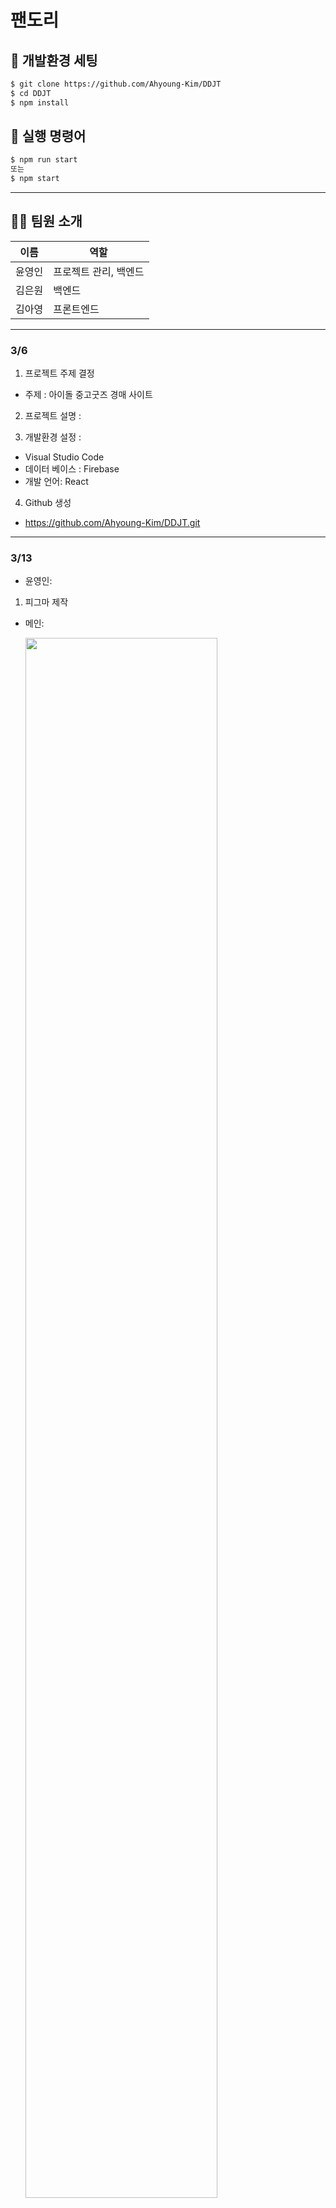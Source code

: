 # 팬도리


## 🔧 개발환경 세팅

```bash
$ git clone https://github.com/Ahyoung-Kim/DDJT
$ cd DDJT
$ npm install
```

## 💚 실행 명령어

```bash
$ npm run start
또는
$ npm start
```

---

## 👩‍🔧 팀원 소개
|이름|역할|
|------|---|
|윤영인|프로젝트 관리, 백엔드|
|김은원|백엔드|
|김아영|프론트엔드|

---

### 3/6

1. 프로젝트 주제 결정

- 주제 : 아이돌 중고굿즈 경매 사이트

2. 프로젝트 설명 :

3. 개발환경 설정 :

- Visual Studio Code
- 데이터 베이스 : Firebase
- 개발 언어: React

4. Github 생성

- https://github.com/Ahyoung-Kim/DDJT.git

---

### 3/13

- 윤영인:

 1. 피그마 제작

  + 메인: 
   
    <img width="80%" src="https://user-images.githubusercontent.com/92067715/226099330-1a7bc648-17d8-42bc-b674-cd6e23dd4a99.png"/>
    
    광고창 및 사용자에게 추천할 상품 목록 디자인

    우측 상단엔 밤부 점수가 높은 사용자의 랭킹을 표시
   
  + 로그인 / 회원가입:

    <img width="80%" src="https://user-images.githubusercontent.com/92067715/226099415-87c100ea-325b-4eca-9f76-d72b6cff6a56.png"/>
    
    회원가입 시 비밀번호와 이메일로 유저를 생성하고, 이름과 닉네임을 추가 정보로 넣어줌.
    
    <img width="80%" src="https://user-images.githubusercontent.com/92067715/226099440-53c40c91-bf70-4c09-bcc0-25270dbad767.png" />
   
    로그인은 이메일과 비밀번호로 진행
   
  + 프로필: 

    <img width="80%" src="https://user-images.githubusercontent.com/92067715/226099494-39e77633-871e-4127-89ac-4712d89f0d9e.png"/>
    
     거래 완료 후 소비자로부터 받은 평점 통계인 '밤부 점수'를 그래프로 표시

     해당 사용자가 완료한 거래 내역 표시
    
  + 게시글 포스팅:
   
    <img width="80%" src="https://user-images.githubusercontent.com/92067715/226099547-3a7bb971-b001-4f31-aecb-f34ac439b845.png"/>
  
  + 게시글 목록:

     <img width="80%" src="https://user-images.githubusercontent.com/92067715/226099651-1fa7a657-45b2-4074-a758-514e1fd5694b.png" />
    
     아이돌의 이름과 굿즈 종류로 검색을 진행하여 관련 게시글을 띄움
     



- 김은원:

 1. 프로젝트 기획안 작성: '아이돌 중고굿즈 경매 웹사이트' 프로젝트를 기획한 이유와 배경 설명
  
 2. 피그마 제작

  + 게시글 상세 페이지: 

    <img width="80%" src="https://user-images.githubusercontent.com/92067715/226099733-11be94ec-1d99-4d6d-a2dc-2aef2e0ef80d.png" />
    
    게시글 제목은 아이돌 이름(영문은 영문으로 기입) + 앨범 제목으로 통일
    
    가격이 가장 중요하기 때문에 가격 표시를 가장 크게 표시
    
    부제목엔 상세 정보, 상품 정보에는 배송과 하자 정보 표시
    
    또한 판매자의 점수와 리뷰 표시
    
  + 게시글 채팅 페이지:
    
    <img width="80%" src="https://user-images.githubusercontent.com/92067715/226099775-e84eff41-2850-4665-b367-dc7cee1605cc.png" />
    
    '경매 시작' 버튼을 클릭하면 보이는 페이지
    
    제목과 부제은 왼쪽 상단, 판매자 정보는 우측 상단에 표시
    
    상품 정보는 경매 채팅 왼쪽에 표시
    
    팬봇 추천 가격은 AI로 이전 데이터를 분석하여 채택 가능성이 높은 가격 제시
    
    채팅 시 상대의 정보는 보이지 않고 날짜와 시간 표시
    
    
    
    
- 김아영:

 1. 프로젝트 환경 및 폴더 구조 세팅

 2. 헤더, 네비바, 푸터 레이아웃

 3. 로그인/로그아웃 기능 연동

    Firebase 의 signInWithEmailAndPassword 메소드를 이용해 이메일과 비밀번호로 로그인 기능 연동
   
    로그인 완료 후 반환 받은 유저 정보를 sessionStroge 에 저장
   
    sessionStorage에 저장되어 있는 유저 정보를 가져오는 커스텀 훅 useUser 정의
   
 4. 메인 페이지 레이아웃

    <img width="80%" src="https://user-images.githubusercontent.com/92067715/226100071-9eb16e2d-0dd9-400f-8258-fef5fe5cd3f2.png" />
    
    메인 홈 광고 배너 슬라이더 HomeBanner.jsx
     - react-slick 라이브러리 사용

 5. 로그인/회원가입 페이지 레이아웃

    <img width="80%" src="https://user-images.githubusercontent.com/92067715/226100436-4cb4f0b1-93bc-45cb-8e55-23740a56ecd3.png"/>
    
    <img width="80%" src="https://user-images.githubusercontent.com/92067715/226100459-175d75c9-1f6a-4adf-bb2a-4d617d5c3588.png" />
    
    
    
